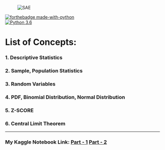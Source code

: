 <figure>
    <img src="https://hackr.io/blog/statistics-for-data-science/thumbnail/large" alt="SAE" title="" />
</figure>

[![forthebadge made-with-python](http://ForTheBadge.com/images/badges/made-with-python.svg)](https://www.python.org/)                 
[![Python 3.6](https://img.shields.io/badge/python-3.6-blue.svg)](https://www.python.org/downloads/release/python-360/) 

# List of Concepts:

### 1. Descriptive Statistics
### 2. Sample, Population Statistics
### 3. Random Variables
### 4. PDF, Binomial Distribution, Normal Distribution
### 5. Z-SCORE
### 6. Central Limit Theorem

___

### My Kaggle Notebook Link:  [Part - 1](https://www.kaggle.com/harshjain123/statistics-for-data-science-part-1) [Part - 2](https://www.kaggle.com/harshjain123/statistics-for-data-science-part-2)
